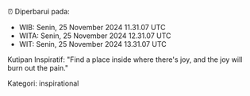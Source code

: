 ⏰ Diperbarui pada:
- WIB: Senin, 25 November 2024 11.31.07 UTC
- WITA: Senin, 25 November 2024 12.31.07 UTC
- WIT: Senin, 25 November 2024 13.31.07 UTC

Kutipan Inspiratif:
"Find a place inside where there's joy, and the joy will burn out the pain."


Kategori: inspirational

